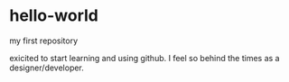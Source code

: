 # hello-world
my first repository

exicited to start learning and using github. I feel so behind the times as a designer/developer.
